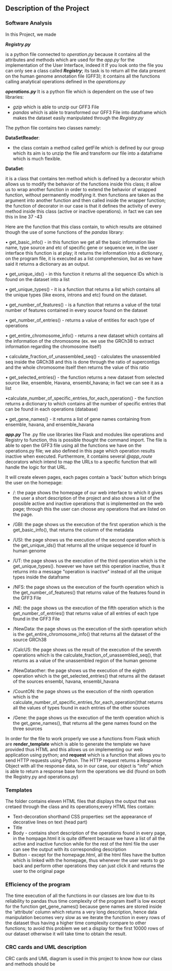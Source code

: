 ## Description of the Project

### Software Analysis
In this Project, we made 

***Registry.py*** 

is a python file connected to *operation.py* because it contains all the attributes and methods which are used for the *app.py* for the implementation of the User Interface, 
indeed it 
If you look onto the file you can only see a class called ***Registry***; its task is to return all the data present on the human genome annotation file (GFF3); it 
contains all the functions calling analytical operations defined in the *operations.py*


***operations.py***
It is a python file which is dependent on the use of two libraries: 
- *gzip* which is able to unzip our GFF3 File 
- *pandas* which is able to transformed our GFF3 File into dataframe which makes the dataset easily manipulated through the *Registry.py* 

The python file contains two classes namely:

**DataSetReader**:
- the class contain a method called getFile which is defined by our group which its aim is to unzip the file and transform our file into a dataframe which is much flexible.

**DataSet**:

it is a class that contains ten method which is defined by a decorator which allows us to modify the behavior of the functions inside this class; it allow us
to wrap another function in order to extend the behavior of wrapped function,
without permanently modifying it. then functions are taken as the argument into another function and then called inside the wrapper function; the function of decorator in our case is that it defines the activity of every method inside this class (active or inactive operations). in fact we can see this in line 37 -43


Here are the function that this class contain, to which results are obtained though the use of some functions of the *pandas* library:


•	get_basic_info() - in this function we get all the basic information like name, type source and etc of specific gene or sequence we, in the user interface this function is at play; it returns the information into a dictionary, on the program file, it is executed as a list comprehension, but as we have said it returns a dictionary as an output.

•	get_unique_ids() - in this function it returns all the sequence IDs which is found on the dataset into a list

•	 get_unique_types() - it is a function that returns a list which contains all the unique types (like exons, introns and etc) found on the dataset.

•	get_number_of_features() - is a function that returns a value of the total number of features contained in every source found on the dataset

•	get_number_of_entries() - returns a value of entities for each type of operations 

•	get_entire_chromosome_info() - returns a new dataset which contains all the information of the chromosome (ex. we use the GRCh38 to extract information regarding the chromosome itself)

•	calculate_fraction_of_unassembled_seq() - calculates the unassembled seq inside the GRCh38 and  this is done through the ratio of supercontigs and the whole chromosome itself then returns the value of this ratio

•	get_selected_entries() - the function returns a new dataset from selected source like, ensemble, Havana, ensembl_havana; in fact we can see it as a list

•calculate_number_of_specific_entries_for_each_operation() - the function returns a dictionary to which contains all the number of specific entries that can be found in each operations (database)

•	get_gene_names() - it returns a list of gene names containing from ensemble, havana, and ensemble_havana 


***app.py***
The .py file use libraries like Flask and modules like operations and Registry to function, this is possible thought the command import.
The  file is able to open the GFF3 file using all the functions we have on the operations.py file; we also defined in this page which operation results inactive when executed.
Furthermore, it contains several *@app_route* decorators which intend to map the URLs to a specific function that will handle the logic for that URL. 

It will create eleven pages, each pages contain a 'back' button which brings the user on the homepage:

- /:
the page shows the homepage of our web interface to which it gives the user a short description of the project and also shows a list of the possible active and inactive operations that is implemented on the web page; through this the user can choose any operations that are listed on the page.

- /GBI:
the page shows us the execution of the first operation which is the get_basic_info(), that returns the column of the metadata

- /USI: 
the page shows us the execution of the second operation which is the get_unique_ids() that returns all the unique sequence id founf in human genome

- /UT:
the page shows us the execution of the third operation which is the get_unique_types(). however we have set this operation inactive, thus it returns into a message "operation is inactive" instead of all the unique types inside the dataframe

- /NFS:
the page shows us the execution of the fourth operation which is the get_number_of_features() that returns value of the features found in the GFF3 File

- /NE:
the page shows us the execution of the fifth operation which is the get_number_of_entries() that returns value of all entries of each type found in the GFF3 File

- /NewData:
the page shows us the execution of the sixth operation which is the get_entire_chromosome_info() that returns all the dataset of the source GRCh38

- /CalcUS:
the page shows us the result of the execution of the seventh operations which is the calculate_fraction_of_unassembled_seq(), that returns as a value of the unassembled region of the human genome

- /NewDataother:
the page shows us the execution of the eighth operation which is the get_selected_entries() that returns all the dataset of the sources ensembl, havana, ensembl_havana

- /CountON:
the page shows us the execution of the ninth operation which is the calculate_number_of_specific_entries_for_each_operation()that returns all the values of types found in each entries of the other sources

- /Gene:
the page shows us the execution of the tenth operation which is the get_gene_names(), that returns all the gene names found on the three sources

In order for the file to work properly we use a functions from Flask which are **render_template** which is able to generate the template we have provided thus HTML and this allows us on implementing our web application using python; and **request** which is a function that allows you to send HTTP requests using Python. The HTTP request returns a Response Object with all the response data, so in our case, our object is "info" which is able to return a response base form the operations we did (found on both the Registry.py and operations.py)
 

### Templates

The folder contains eleven HTML files that displays the output that was cretaed through the class and its operations;every HTML files contain:
- Text-decoration shorthand CSS properties: set the appearance of decorative lines on text (head part)
- Title
- Body - contains short description of the operations found in every page, in the hompage.html it is quite different because we have a list of all the active and inactive function while for the rest of the html file the user can see the output with its corresponding description
- Button - except for the homepage.html, all the html files have the button which is linked with the homepage, thus whenever the user wants to go back and perform other operations they can just click it and returns the user to the original page

### Efficiency of the program

The time execution of all the functions in our classes are low due to its reliability to pandas thus time complexity of the program itself is low except for the function get_gene_names() because gene names are stored inside the 'attribute' column which returns a very long description, hence data manipulation becomes very slow as we iterate the function in every rows of the dataset thus having a higher time complexity compare to other functions; to avoid this problem we set a display for the first 10000 rows of our dataset otherwise it will take time to obtain the result.

### CRC cards and UML description
CRC cards and UML diagram is used in this project to know how our class and methods should be 


